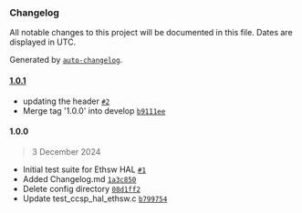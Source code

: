 ### Changelog

All notable changes to this project will be documented in this file. Dates are displayed in UTC.

Generated by [`auto-changelog`](https://github.com/CookPete/auto-changelog).

#### [1.0.1](https://github.com/rdkcentral/rdkb-halif-test-ethsw/compare/1.0.0...1.0.1)

- updating the header [`#2`](https://github.com/rdkcentral/rdkb-halif-test-ethsw/pull/2)
- Merge tag '1.0.0' into develop [`b9111ee`](https://github.com/rdkcentral/rdkb-halif-test-ethsw/commit/b9111ee14626327bb870ac06331eaf1d8ad1168b)

#### 1.0.0

> 3 December 2024

- Initial test suite for Ethsw HAL [`#1`](https://github.com/rdkcentral/rdkb-halif-test-ethsw/pull/1)
- Added Changelog.md [`1a3c850`](https://github.com/rdkcentral/rdkb-halif-test-ethsw/commit/1a3c850045552b5aa59d4b33a8267890a47cc64a)
- Delete config directory [`08d1ff2`](https://github.com/rdkcentral/rdkb-halif-test-ethsw/commit/08d1ff23bd0d394dd94b2005e240f9f6ff88bfc0)
- Update test_ccsp_hal_ethsw.c [`b799754`](https://github.com/rdkcentral/rdkb-halif-test-ethsw/commit/b799754aaf7bffbd5aa509bae6bda1bd2fffeaae)
